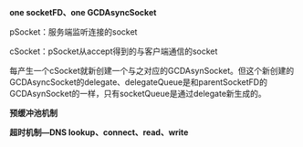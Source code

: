 **one socketFD、one GCDAsyncSocket** 

pSocket：服务端监听连接的socket

cSocket：pSocket从accept得到的与客户端通信的socket

每产生一个cSocket就新创建一个与之对应的GCDAsynSocket。但这个新创建的GCDAsyncSocket的delegate、delegateQueue是和parentSocketFD的GCDAsynSocket的一样，只有socketQueue是通过delegate新生成的。



**预缓冲池机制** 

**超时机制—DNS lookup、connect、read、write**  